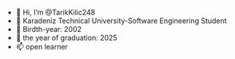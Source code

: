 - 👋 Hi, I’m @TarikKilic248
- 👀 Karadeniz Technical University-Software Engineering Student
- 🌱 Birdth-year: 2002
- 💞️ the year of graduation: 2025
- 📫 open learner


<!---
TarikKilic248/TarikKilic248 is a ✨ special ✨ repository because its `README.md` (this file) appears on your GitHub profile.
You can click the Preview link to take a look at your changes.
--->
